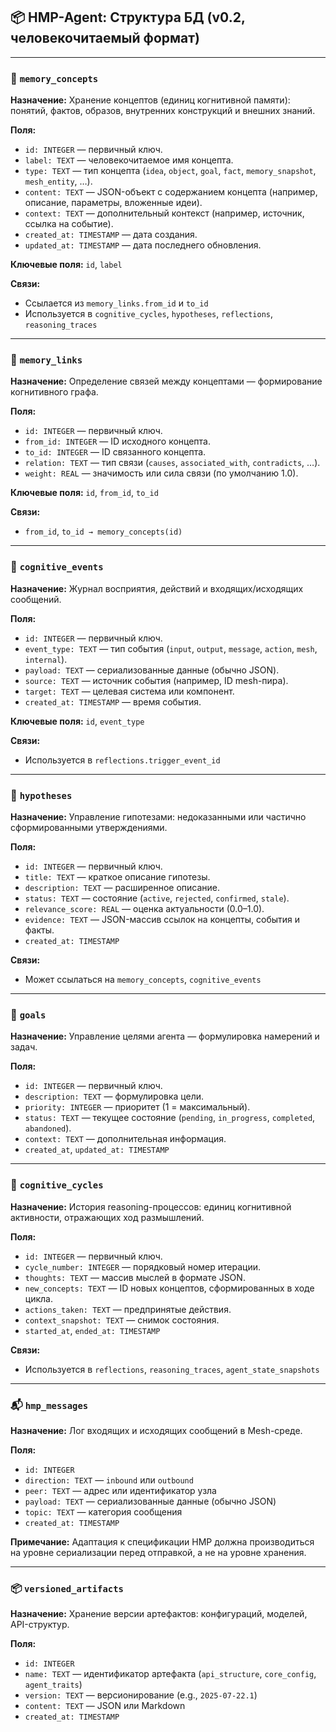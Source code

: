 ## 📦 HMP-Agent: Структура БД (v0.2, человекочитаемый формат)

---

### 🧠 `memory_concepts`

**Назначение:**
Хранение концептов (единиц когнитивной памяти): понятий, фактов, образов, внутренних конструкций и внешних знаний.

**Поля:**

* `id: INTEGER` — первичный ключ.
* `label: TEXT` — человекочитаемое имя концепта.
* `type: TEXT` — тип концепта (`idea`, `object`, `goal`, `fact`, `memory_snapshot`, `mesh_entity`, …).
* `content: TEXT` — JSON-объект с содержанием концепта (например, описание, параметры, вложенные идеи).
* `context: TEXT` — дополнительный контекст (например, источник, ссылка на событие).
* `created_at: TIMESTAMP` — дата создания.
* `updated_at: TIMESTAMP` — дата последнего обновления.

**Ключевые поля:** `id`, `label`

**Связи:**

* Ссылается из `memory_links.from_id` и `to_id`
* Используется в `cognitive_cycles`, `hypotheses`, `reflections`, `reasoning_traces`

---

### 🔗 `memory_links`

**Назначение:**
Определение связей между концептами — формирование когнитивного графа.

**Поля:**

* `id: INTEGER` — первичный ключ.
* `from_id: INTEGER` — ID исходного концепта.
* `to_id: INTEGER` — ID связанного концепта.
* `relation: TEXT` — тип связи (`causes`, `associated_with`, `contradicts`, …).
* `weight: REAL` — значимость или сила связи (по умолчанию 1.0).

**Ключевые поля:** `id`, `from_id`, `to_id`

**Связи:**

* `from_id`, `to_id → memory_concepts(id)`

---

### 🧩 `cognitive_events`

**Назначение:**
Журнал восприятия, действий и входящих/исходящих сообщений.

**Поля:**

* `id: INTEGER` — первичный ключ.
* `event_type: TEXT` — тип события (`input`, `output`, `message`, `action`, `mesh`, `internal`).
* `payload: TEXT` — сериализованные данные (обычно JSON).
* `source: TEXT` — источник события (например, ID mesh-пира).
* `target: TEXT` — целевая система или компонент.
* `created_at: TIMESTAMP` — время события.

**Ключевые поля:** `id`, `event_type`

**Связи:**

* Используется в `reflections.trigger_event_id`

---

### 🧠 `hypotheses`

**Назначение:**
Управление гипотезами: недоказанными или частично сформированными утверждениями.

**Поля:**

* `id: INTEGER` — первичный ключ.
* `title: TEXT` — краткое описание гипотезы.
* `description: TEXT` — расширенное описание.
* `status: TEXT` — состояние (`active`, `rejected`, `confirmed`, `stale`).
* `relevance_score: REAL` — оценка актуальности (0.0–1.0).
* `evidence: TEXT` — JSON-массив ссылок на концепты, события и факты.
* `created_at: TIMESTAMP`

**Связи:**

* Может ссылаться на `memory_concepts`, `cognitive_events`

---

### 🎯 `goals`

**Назначение:**
Управление целями агента — формулировка намерений и задач.

**Поля:**

* `id: INTEGER` — первичный ключ.
* `description: TEXT` — формулировка цели.
* `priority: INTEGER` — приоритет (1 = максимальный).
* `status: TEXT` — текущее состояние (`pending`, `in_progress`, `completed`, `abandoned`).
* `context: TEXT` — дополнительная информация.
* `created_at`, `updated_at: TIMESTAMP`

---

### 🔁 `cognitive_cycles`

**Назначение:**
История reasoning-процессов: единиц когнитивной активности, отражающих ход размышлений.

**Поля:**

* `id: INTEGER` — первичный ключ.
* `cycle_number: INTEGER` — порядковый номер итерации.
* `thoughts: TEXT` — массив мыслей в формате JSON.
* `new_concepts: TEXT` — ID новых концептов, сформированных в ходе цикла.
* `actions_taken: TEXT` — предпринятые действия.
* `context_snapshot: TEXT` — снимок состояния.
* `started_at`, `ended_at: TIMESTAMP`

**Связи:**

* Используется в `reflections`, `reasoning_traces`, `agent_state_snapshots`

---

### 📬 `hmp_messages`

**Назначение:**
Лог входящих и исходящих сообщений в Mesh-среде.

**Поля:**

* `id: INTEGER`
* `direction: TEXT` — `inbound` или `outbound`
* `peer: TEXT` — адрес или идентификатор узла
* `payload: TEXT` — сериализованные данные (обычно JSON)
* `topic: TEXT` — категория сообщения
* `created_at: TIMESTAMP`

**Примечание:**
Адаптация к спецификации HMP должна производиться на уровне сериализации перед отправкой, а не на уровне хранения.

---

### 📦 `versioned_artifacts`

**Назначение:**
Хранение версии артефактов: конфигураций, моделей, API-структур.

**Поля:**

* `id: INTEGER`
* `name: TEXT` — идентификатор артефакта (`api_structure`, `core_config`, `agent_traits`)
* `version: TEXT` — версионирование (e.g., `2025-07-22.1`)
* `content: TEXT` — JSON или Markdown
* `created_at: TIMESTAMP`
